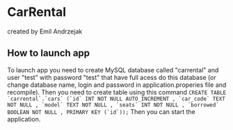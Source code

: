 # CarRental
created by Emil Andrzejak

## How to launch app
To launch app you need to create MySQL database called "carrental" and user "test" with password "test" that have full acess do this database (or change database name, login and password in application.properies file and recompile). Then you need to create table using this command 
```CREATE TABLE `carrental`.`cars` (`id` INT NOT NULL AUTO_INCREMENT , `car_code` TEXT NOT NULL , `model` TEXT NOT NULL , `seats` INT NOT NULL , `borrowed` BOOLEAN NOT NULL , PRIMARY KEY (`id`));``` 
Then you can start the application.
